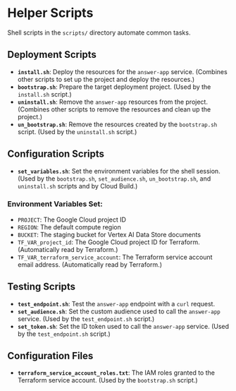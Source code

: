# Helper Scripts

Shell scripts in the `scripts/` directory automate common tasks.

## Deployment Scripts

- **`install.sh`**: Deploy the resources for the `answer-app` service. (Combines other scripts to set up the project and deploy the resources.)
- **`bootstrap.sh`**: Prepare the target deployment project. (Used by the `install.sh` script.)
- **`uninstall.sh`**: Remove the `answer-app` resources from the project. (Combines other scripts to remove the resources and clean up the project.)
- **`un_bootstrap.sh`**: Remove the resources created by the `bootstrap.sh` script. (Used by the `uninstall.sh` script.)

## Configuration Scripts

- **`set_variables.sh`**: Set the environment variables for the shell session. (Used by the `bootstrap.sh`, `set_audience.sh`, `un_bootstrap.sh`, and `uninstall.sh` scripts and by Cloud Build.)

### Environment Variables Set:
- `PROJECT`: The Google Cloud project ID
- `REGION`: The default compute region
- `BUCKET`: The staging bucket for Vertex AI Data Store documents
- `TF_VAR_project_id`: The Google Cloud project ID for Terraform. (Automatically read by Terraform.)
- `TF_VAR_terraform_service_account`: The Terraform service account email address. (Automatically read by Terraform.)

## Testing Scripts

- **`test_endpoint.sh`**: Test the `answer-app` endpoint with a `curl` request.
- **`set_audience.sh`**: Set the custom audience used to call the `answer-app` service. (Used by the `test_endpoint.sh` script.)
- **`set_token.sh`**: Set the ID token used to call the `answer-app` service. (Used by the `test_endpoint.sh` script.)

## Configuration Files

- **`terraform_service_account_roles.txt`**: The IAM roles granted to the Terraform service account. (Used by the `bootstrap.sh` script.)